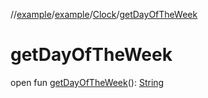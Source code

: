 //[example](../../index.md)/[example](../index.md)/[Clock](index.md)/[getDayOfTheWeek](get-day-of-the-week.md)



# getDayOfTheWeek  
open fun [getDayOfTheWeek](get-day-of-the-week.md)(): [String](https://kotlinlang.org/api/latest/jvm/stdlib/kotlin/-string/index.html)
